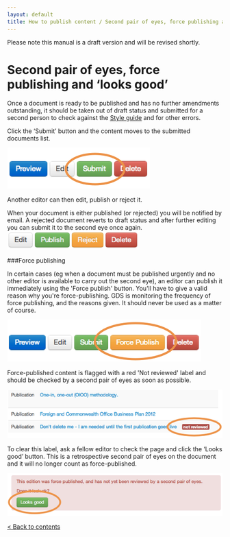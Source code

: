 ```yaml
---
layout: default
title: How to publish content / Second pair of eyes, force publishing and ‘looks good’
---
```


Please note this manual is a draft version and will be revised shortly.

# Second pair of eyes, force publishing and ‘looks good’

Once a document is ready to be published and has no further amendments outstanding, it should be taken out of draft status and submitted for a second person to check against the [Style guide](https://www.gov.uk/designprinciples/styleguide) and for other errors. 

Click the ‘Submit’ button and the content moves to the submitted documents list.

![Second pair of eyes 1](second-pair-of-eyes-1.png)

Another editor can then edit, publish or reject it.

When your document is either published (or rejected) you will be notified by email. A rejected document reverts to draft status and after further editing you can submit it to the second eye once again.
![Second pair of eyes 2](second-pair-of-eyes-2.png)

###Force publishing

In certain cases (eg when a document must be published urgently and no other editor is available to carry out the second eye), an editor can publish it immediately using the 'Force publish' button. You'll have to give a valid reason why you're force-publishing. GDS is monitoring the frequency of force publishing, and the reasons given. It should never be used as a matter of course.

![Second pair of eyes 3](second-pair-of-eyes-3.png)

Force-published content is flagged with a red 'Not reviewed' label and should be checked by a second pair of eyes as soon as possible.

![Second pair of eyes 4](second-pair-of-eyes-4.png)

To clear this label, ask a fellow editor to check the page and click the ‘Looks good’ button. This is a retrospective second pair of eyes on the document and it will no longer count as force-published.

![Second pair of eyes 5](second-pair-of-eyes-5.png)

[< Back to contents](http://alphagov.github.io/inside-government-admin-guide)



